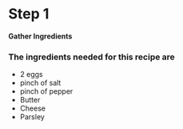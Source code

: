# Step 1
**Gather Ingredients**

### The ingredients needed for this recipe are
* 2 eggs 
* pinch of salt
* pinch of pepper 
* Butter
* Cheese
* Parsley 
